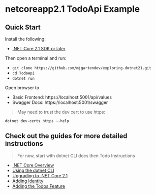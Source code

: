 # netcoreapp2.1 TodoApi Example

## Quick Start

Install the following:

- [.NET Core 2.1 SDK or later](https://www.microsoft.com/net/download/all)

Then open a terminal and run:

- `git clone https://github.com/mjgartendev/exploring-dotnet21.git`
- `cd TodoApi`
- `dotnet run`

Open browser to

- Basic Frontend: https://localhost:5001/api/values
- Swagger Docs: https://localhost:5001/swagger

> May need to trust the dev cert to use https:

```console
dotnet dev-certs https --help
```

## Check out the guides for more detailed instructions

> For now, start with dotnet CLI docs then Todo Instructions

- [.NET Core Overview](\docs\dotnetCoreOverview.md)
- [Using the dotnet CLI](\docs\dotnetCli.md)
- [Upgrading to .NET Core 2.1](\docs\dotnetCore2.1.md)
- [Adding Identity](\docs\IdentityInstructions.md)
- [Adding the Todos Feature](\docs\TodoInstructions.md)
